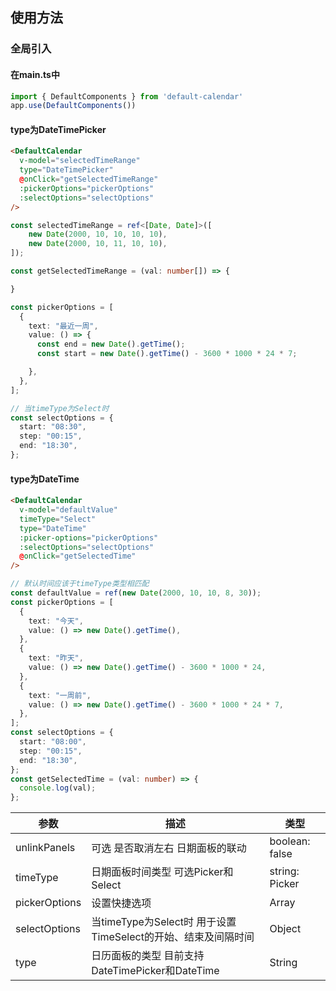 ## 使用方法

### 全局引入

#### 在main.ts中
```typescript
import { DefaultComponents } from 'default-calendar'
app.use(DefaultComponents())
```

#### type为DateTimePicker
```html
<DefaultCalendar 
  v-model="selectedTimeRange"
  type="DateTimePicker"
  @onClick="getSelectedTimeRange"
  :pickerOptions="pickerOptions"
  :selectOptions="selectOptions"
/>
```

```typescript
const selectedTimeRange = ref<[Date, Date]>([
	new Date(2000, 10, 10, 10, 10),
	new Date(2000, 10, 11, 10, 10),
]);

const getSelectedTimeRange = (val: number[]) => {

}

const pickerOptions = [
  {
    text: "最近一周",
    value: () => {
      const end = new Date().getTime();
      const start = new Date().getTime() - 3600 * 1000 * 24 * 7;

    },
  },
];

// 当timeType为Select时 
const selectOptions = {
  start: "08:30",
  step: "00:15",
  end: "18:30",
};
```
#### type为DateTime
```html
<DefaultCalendar
  v-model="defaultValue"
  timeType="Select"
  type="DateTime"
  :picker-options="pickerOptions"
  :selectOptions="selectOptions"
  @onClick="getSelectedTime"
/>
```
```typescript
// 默认时间应该于timeType类型相匹配
const defaultValue = ref(new Date(2000, 10, 10, 8, 30));
const pickerOptions = [
  {
    text: "今天",
    value: () => new Date().getTime(),
  },
  {
    text: "昨天",
    value: () => new Date().getTime() - 3600 * 1000 * 24,
  },
  {
    text: "一周前",
    value: () => new Date().getTime() - 3600 * 1000 * 24 * 7,
  },
];
const selectOptions = {
  start: "08:00",
  step: "00:15",
  end: "18:30",
};
const getSelectedTime = (val: number) => {
  console.log(val);
};
```


| 参数             | 描述                                                                          | 类型                                       |
| --------------- | ----------------------------------------------------------------------------- | ----------------------------------------- |
| unlinkPanels    | 可选 是否取消左右 日期面板的联动                                                  | boolean: false                            |
| timeType        | 日期面板时间类型 可选Picker和Select                                              | string: Picker                            |
| pickerOptions   | 设置快捷选项                                                                    | Array                                     |
| selectOptions   | 当timeType为Select时 用于设置TimeSelect的开始、结束及间隔时间                      | Object                                    |
| type            | 日历面板的类型 目前支持DateTimePicker和DateTime                                  | String                                     |